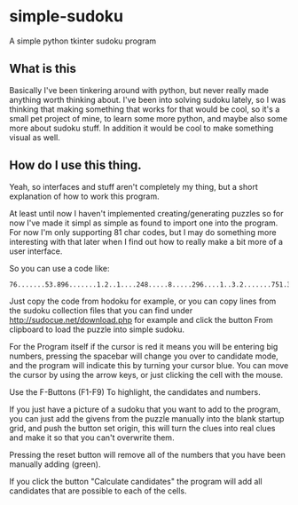 # simple-sudoku
A simple python tkinter sudoku program

## What is this

Basically I've been tinkering around with python, but never really made anything worth thinking about. I've been into solving sudoku
lately, so I was thinking that making something that works for that would be cool, so it's a small pet project of mine, to learn some
more python, and maybe also some more about sudoku stuff. In addition it would be cool to make something visual as well.

## How do I use this thing.

Yeah, so interfaces and stuff aren't completely my thing, but a short explanation of how to work this program.

At least until now I haven't implemented creating/generating puzzles so for now I've made it simpl as simple as found to import one into
the program. For now I'm only supporting 81 char codes, but I may do something more interesting with that later when I find out how to 
really make a bit more of a user interface.

So you can use a code like:

    76.......53.896.......1.2..1....248.....8.....296....1..3.2.......751.36.......12
    
Just copy the code from hodoku for example, or you can copy lines from the sudoku collection files that you can find under
http://sudocue.net/download.php for example and click the button From clipboard to load the puzzle into simple sudoku.

For the Program itself if the cursor is red it means you will be entering big numbers, pressing the spacebar will change you over to
candidate mode, and the program will indicate this by turning your cursor blue. You can move the cursor by using the arrow keys, or
just clicking the cell with the mouse.

Use the F-Buttons (F1-F9) To highlight, the candidates and numbers.

If you just have a picture of a sudoku that you want to add to the program, you can just add the givens from the puzzle manually
into the blank startup grid, and push the button set origin, this will turn the clues into real clues and make it so that you can't
overwrite them.

Pressing the reset button will remove all of the numbers that you have been manually adding (green).

If you click the button "Calculate candidates" the program will add all candidates that are possible to each of the cells.

